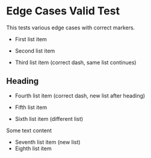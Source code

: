 # Edge Cases Valid Test

This tests various edge cases with correct markers.

- First list item
<!-- HTML comment -->
- Second list item

- Third list item (correct dash, same list continues)

## Heading

- Fourth list item (correct dash, new list after heading)
- Fifth list item

- Sixth list item (different list)

Some text content

- Seventh list item (new list)
- Eighth list item
